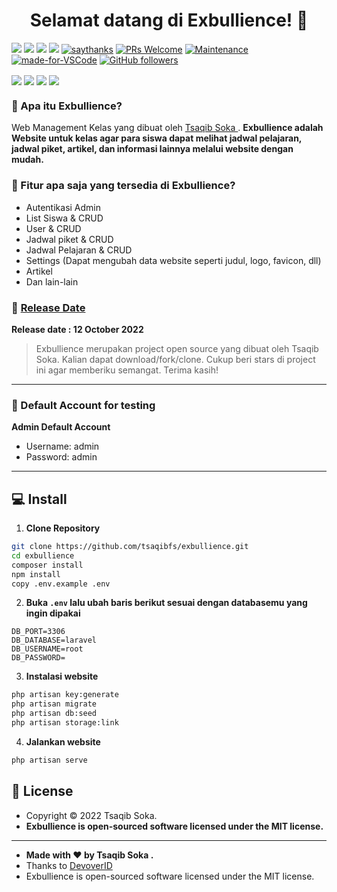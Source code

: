 <h1 align="center">Selamat datang di Exbullience! 👋</h1>

[![](https://img.shields.io/github/issues/tsaqibfs/exbullience?style=flat-square)](https://img.shields.io/github/issues/tsaqibfs/exbullience?style=flat-square) ![](https://img.shields.io/github/stars/tsaqibfs/exbullience?style=flat-square)
![](https://img.shields.io/github/forks/tsaqibfs/exbullience?style=flat-square) ![](https://img.shields.io/github/license/tsaqibfs/exbullience?style=flat-square) [![saythanks](https://img.shields.io/badge/say-thanks-ff69b4.svg?style=flat-square)](https://saythanks.io/to/sokatsaqib%40gmail.com) [![PRs Welcome](https://img.shields.io/badge/PRs-welcome-brightgreen.svg?style=flat-square)](http://makeapullrequest.com) [![Maintenance](https://img.shields.io/badge/Maintained%3F-yes-green.svg?style=flat-square)](https://GitHub.com/Naereen/StrapDown.js/graphs/commit-activity) [![made-for-VSCode](https://img.shields.io/badge/Made%20for-VSCode-1f425f.svg?style=flat-square)](https://code.visualstudio.com/) [![GitHub followers](https://img.shields.io/github/followers/tsaqibfs.svg?style=flat-square&label=Follow&maxAge=2592000)](https://github.com/tsaqibfs?tab=followers)

<p align="center">
	
<img align="center" src="http://ForTheBadge.com/images/badges/built-with-love.svg"> <img align="center" src="http://ForTheBadge.com/images/badges/uses-html.svg"> <img align="center" src="http://ForTheBadge.com/images/badges/makes-people-smile.svg"> <img align="center" src="http://ForTheBadge.com/images/badges/built-by-developers.svg">

</p>

### 🤔 Apa itu Exbullience?
Web Management Kelas yang dibuat oleh <a href="https://github.com/tsaqibfs"> Tsaqib Soka </a>. **Exbullience adalah Website untuk kelas agar para siswa dapat melihat jadwal pelajaran, jadwal piket, artikel, dan informasi lainnya melalui website dengan mudah.**

### 🤨 Fitur apa saja yang tersedia di Exbullience?
- Autentikasi Admin
- List Siswa & CRUD
- User & CRUD
- Jadwal piket & CRUD
- Jadwal Pelajaran & CRUD
- Settings (Dapat mengubah data website seperti judul, logo, favicon, dll)
- Artikel
- Dan lain-lain

### 📆 <a href="http://syauqi.js.org/">Release Date</a>
**Release date : 12 October 2022**
> Exbullience merupakan project open source yang dibuat oleh Tsaqib Soka. Kalian dapat download/fork/clone. Cukup beri stars di project ini agar memberiku semangat. Terima kasih!

------------

 ### 👤 Default Account for testing
	
**Admin Default Account**
- Username: admin
- Password: admin

------------

## 💻 Install

1. **Clone Repository**
```bash
git clone https://github.com/tsaqibfs/exbullience.git
cd exbullience
composer install
npm install
copy .env.example .env
```

2. **Buka ```.env``` lalu ubah baris berikut sesuai dengan databasemu yang ingin dipakai**
```
DB_PORT=3306
DB_DATABASE=laravel
DB_USERNAME=root
DB_PASSWORD=
```

3. **Instalasi website**
```bash
php artisan key:generate
php artisan migrate
php artisan db:seed
php artisan storage:link
```

4. **Jalankan website**
```bash
php artisan serve
```

## 📝 License
- Copyright © 2022 Tsaqib Soka.
- **Exbullience is open-sourced software licensed under the MIT license.**

------------

- **Made with ❤️ by Tsaqib Soka .**
- Thanks to <a href="http://devover.id">DevoverID</a>
- Exbullience is open-sourced software licensed under the MIT license.
